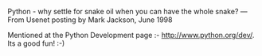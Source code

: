 <html><body><p>Python - why settle for snake oil when you can have the whole snake? —From Usenet posting by Mark Jackson, June 1998

Mentioned at the Python Development page :- http://www.python.org/dev/. Its a good fun! :-)</p></body></html>